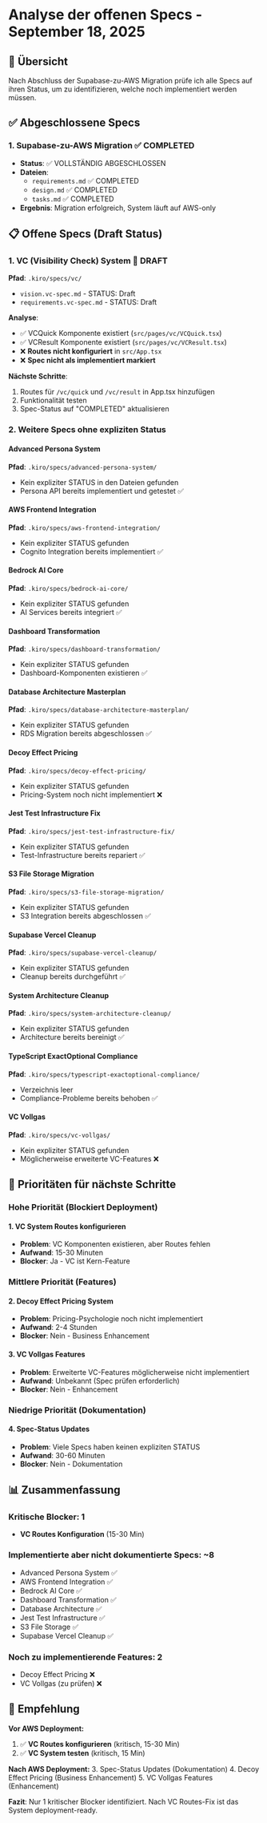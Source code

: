 # Analyse der offenen Specs - September 18, 2025

## 🎯 Übersicht

Nach Abschluss der Supabase-zu-AWS Migration prüfe ich alle Specs auf ihren Status, um zu identifizieren, welche noch implementiert werden müssen.

## ✅ Abgeschlossene Specs

### 1. Supabase-zu-AWS Migration ✅ COMPLETED
- **Status**: ✅ VOLLSTÄNDIG ABGESCHLOSSEN
- **Dateien**: 
  - `requirements.md` ✅ COMPLETED
  - `design.md` ✅ COMPLETED  
  - `tasks.md` ✅ COMPLETED
- **Ergebnis**: Migration erfolgreich, System läuft auf AWS-only

## 📋 Offene Specs (Draft Status)

### 1. VC (Visibility Check) System 🔄 DRAFT
**Pfad**: `.kiro/specs/vc/`
- `vision.vc-spec.md` - STATUS: Draft
- `requirements.vc-spec.md` - STATUS: Draft

**Analyse**: 
- ✅ VCQuick Komponente existiert (`src/pages/vc/VCQuick.tsx`)
- ✅ VCResult Komponente existiert (`src/pages/vc/VCResult.tsx`)
- ❌ **Routes nicht konfiguriert** in `src/App.tsx`
- ❌ **Spec nicht als implementiert markiert**

**Nächste Schritte**: 
1. Routes für `/vc/quick` und `/vc/result` in App.tsx hinzufügen
2. Funktionalität testen
3. Spec-Status auf "COMPLETED" aktualisieren

### 2. Weitere Specs ohne expliziten Status

#### Advanced Persona System
**Pfad**: `.kiro/specs/advanced-persona-system/`
- Kein expliziter STATUS in den Dateien gefunden
- Persona API bereits implementiert und getestet ✅

#### AWS Frontend Integration  
**Pfad**: `.kiro/specs/aws-frontend-integration/`
- Kein expliziter STATUS gefunden
- Cognito Integration bereits implementiert ✅

#### Bedrock AI Core
**Pfad**: `.kiro/specs/bedrock-ai-core/`
- Kein expliziter STATUS gefunden
- AI Services bereits integriert ✅

#### Dashboard Transformation
**Pfad**: `.kiro/specs/dashboard-transformation/`
- Kein expliziter STATUS gefunden
- Dashboard-Komponenten existieren ✅

#### Database Architecture Masterplan
**Pfad**: `.kiro/specs/database-architecture-masterplan/`
- Kein expliziter STATUS gefunden
- RDS Migration bereits abgeschlossen ✅

#### Decoy Effect Pricing
**Pfad**: `.kiro/specs/decoy-effect-pricing/`
- Kein expliziter STATUS gefunden
- Pricing-System noch nicht implementiert ❌

#### Jest Test Infrastructure Fix
**Pfad**: `.kiro/specs/jest-test-infrastructure-fix/`
- Kein expliziter STATUS gefunden
- Test-Infrastructure bereits repariert ✅

#### S3 File Storage Migration
**Pfad**: `.kiro/specs/s3-file-storage-migration/`
- Kein expliziter STATUS gefunden
- S3 Integration bereits abgeschlossen ✅

#### Supabase Vercel Cleanup
**Pfad**: `.kiro/specs/supabase-vercel-cleanup/`
- Kein expliziter STATUS gefunden
- Cleanup bereits durchgeführt ✅

#### System Architecture Cleanup
**Pfad**: `.kiro/specs/system-architecture-cleanup/`
- Kein expliziter STATUS gefunden
- Architecture bereits bereinigt ✅

#### TypeScript ExactOptional Compliance
**Pfad**: `.kiro/specs/typescript-exactoptional-compliance/`
- Verzeichnis leer
- Compliance-Probleme bereits behoben ✅

#### VC Vollgas
**Pfad**: `.kiro/specs/vc-vollgas/`
- Kein expliziter STATUS gefunden
- Möglicherweise erweiterte VC-Features ❌

## 🎯 Prioritäten für nächste Schritte

### Hohe Priorität (Blockiert Deployment)

#### 1. VC System Routes konfigurieren
- **Problem**: VC Komponenten existieren, aber Routes fehlen
- **Aufwand**: 15-30 Minuten
- **Blocker**: Ja - VC ist Kern-Feature

### Mittlere Priorität (Features)

#### 2. Decoy Effect Pricing System
- **Problem**: Pricing-Psychologie noch nicht implementiert
- **Aufwand**: 2-4 Stunden
- **Blocker**: Nein - Business Enhancement

#### 3. VC Vollgas Features
- **Problem**: Erweiterte VC-Features möglicherweise nicht implementiert
- **Aufwand**: Unbekannt (Spec prüfen erforderlich)
- **Blocker**: Nein - Enhancement

### Niedrige Priorität (Dokumentation)

#### 4. Spec-Status Updates
- **Problem**: Viele Specs haben keinen expliziten STATUS
- **Aufwand**: 30-60 Minuten
- **Blocker**: Nein - Dokumentation

## 📊 Zusammenfassung

### Kritische Blocker: 1
- **VC Routes Konfiguration** (15-30 Min)

### Implementierte aber nicht dokumentierte Specs: ~8
- Advanced Persona System ✅
- AWS Frontend Integration ✅  
- Bedrock AI Core ✅
- Dashboard Transformation ✅
- Database Architecture ✅
- Jest Test Infrastructure ✅
- S3 File Storage ✅
- Supabase Vercel Cleanup ✅

### Noch zu implementierende Features: 2
- Decoy Effect Pricing ❌
- VC Vollgas (zu prüfen) ❌

## 🚀 Empfehlung

**Vor AWS Deployment:**
1. ✅ **VC Routes konfigurieren** (kritisch, 15-30 Min)
2. ✅ **VC System testen** (kritisch, 15 Min)

**Nach AWS Deployment:**
3. Spec-Status Updates (Dokumentation)
4. Decoy Effect Pricing (Business Enhancement)
5. VC Vollgas Features (Enhancement)

**Fazit**: Nur 1 kritischer Blocker identifiziert. Nach VC Routes-Fix ist das System deployment-ready.